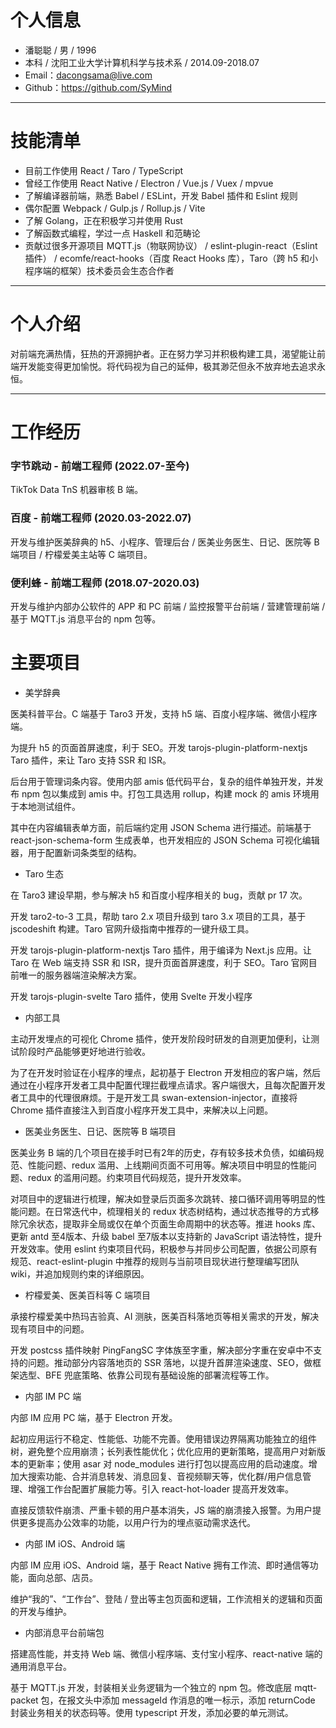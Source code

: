# 个人信息

* 潘聪聪 / 男 / 1996
* 本科 / 沈阳工业大学计算机科学与技术系 / 2014.09-2018.07
* Email：<dacongsama@live.com>
* Github：<https://github.com/SyMind>

---

# 技能清单

* 目前工作使用 React / Taro / TypeScript
* 曾经工作使用 React Native / Electron / Vue.js / Vuex / mpvue
* 了解编译器前端，熟悉 Babel / ESLint，开发 Babel 插件和 Eslint 规则
* 偶尔配置 Webpack / Gulp.js / Rollup.js / Vite
* 了解 Golang，正在积极学习并使用 Rust
* 了解函数式编程，学过一点 Haskell 和范畴论
* 贡献过很多开源项目 MQTT.js（物联网协议） / eslint-plugin-react（Eslint 插件） / ecomfe/react-hooks（百度 React Hooks 库），Taro（跨 h5 和小程序端的框架）技术委员会生态合作者

---

# 个人介绍

对前端充满热情，狂热的开源拥护者。正在努力学习并积极构建工具，渴望能让前端开发能变得更加愉悦。将代码视为自己的延伸，极其渺茫但永不放弃地去追求永恒。

---

# 工作经历

### 字节跳动 - 前端工程师 (2022.07-至今)

TikTok Data TnS 机器审核 B 端。

### 百度 - 前端工程师 (2020.03-2022.07)

开发与维护医美辞典的 h5、小程序、管理后台 / 医美业务医生、日记、医院等 B 端项目 / 柠檬爱美主站等 C 端项目。

### 便利蜂 - 前端工程师 (2018.07-2020.03)

开发与维护内部办公软件的 APP 和 PC 前端 / 监控报警平台前端 / 营建管理前端 / 基于 MQTT.js 消息平台的 npm 包等。

# 主要项目

* 美学辞典

医美科普平台。C 端基于 Taro3 开发，支持 h5 端、百度小程序端、微信小程序端。

为提升 h5 的页面首屏速度，利于 SEO。开发 tarojs-plugin-platform-nextjs Taro 插件，来让 Taro 支持 SSR 和 ISR。

后台用于管理词条内容。使用内部 amis 低代码平台，复杂的组件单独开发，并发布 npm 包以集成到 amis 中。打包工具选用 rollup，构建 mock 的 amis 环境用于本地测试组件。

其中在内容编辑表单方面，前后端约定用 JSON Schema 进行描述。前端基于 react-json-schema-form 生成表单，也开发相应的 JSON Schema 可视化编辑器，用于配置新词条类型的结构。

* Taro 生态

在 Taro3 建设早期，参与解决 h5 和百度小程序相关的 bug，贡献 pr 17 次。

开发 taro2-to-3 工具，帮助 taro 2.x 项目升级到 taro 3.x 项目的工具，基于 jscodeshift 构建。Taro 官网升级指南中推荐的一键升级工具。

开发 tarojs-plugin-platform-nextjs Taro 插件，用于编译为 Next.js 应用。让 Taro 在 Web 端支持 SSR 和 ISR，提升页面首屏速度，利于 SEO。Taro 官网目前唯一的服务器端渲染解决方案。

开发 tarojs-plugin-svelte Taro 插件，使用 Svelte 开发小程序

* 内部工具

主动开发埋点的可视化 Chrome 插件，使开发阶段时研发的自测更加便利，让测试阶段时产品能够更好地进行验收。

为了在开发时验证在小程序的埋点，起初基于 Electron 开发相应的客户端，然后通过在小程序开发者工具中配置代理拦截埋点请求。客户端很大，且每次配置开发者工具中的代理很麻烦。于是开发工具 swan-extension-injector，直接将 Chrome 插件直接注入到百度小程序开发工具中，来解决以上问题。

* 医美业务医生、日记、医院等 B 端项目

医美业务 B 端的几个项目在接手时已有2年的历史，存有较多技术负债，如编码规范、性能问题、redux 滥用、上线期间页面不可用等。解决项目中明显的性能问题、redux 的滥用问题。约束项目代码规范，提升开发效率。

对项目中的逻辑进行梳理，解决如登录后页面多次跳转、接口循环调用等明显的性能问题。在日常迭代中，梳理相关的 redux 状态树结构，通过状态推导的方式移除冗余状态，提取非全局或仅在单个页面生命周期中的状态等。推进 hooks 库、更新 antd 至4版本、升级 babel 至7版本以支持新的 JavaScript 语法特性，提升开发效率。使用 eslint 约束项目代码，积极参与并同步公司配置，依据公司原有规范、react-eslint-plugin 中推荐的规则与当前项目现状进行整理编写团队 wiki，并追加规则约束的详细原因。

* 柠檬爱美、医美百科等 C 端项目

承接柠檬爱美中热玛吉验真、AI 测肤，医美百科落地页等相关需求的开发，解决现有项目中的问题。

开发 postcss 插件映射 PingFangSC 字体族至字重，解决部分字重在安卓中不支持的问题。推动部分内容落地页的 SSR 落地，以提升首屏渲染速度、SEO，做框架选型、BFE 兜底策略、依靠公司现有基础设施的部署流程等工作。

* 内部 IM PC 端

内部 IM 应用 PC 端，基于 Electron 开发。

起初应用运行不稳定、性能低、功能不完善。使用错误边界隔离功能独立的组件树，避免整个应用崩溃；长列表性能优化；优化应用的更新策略，提高用户对新版本的更新率；使用 asar 对 node_modules 进行打包以提高应用的启动速度。增加大搜索功能、合并消息转发、消息回复、音视频聊天等，优化群/用户信息管理、增强工作台配置扩展能力等。引入 react-hot-loader 提高开发效率。

直接反馈软件崩溃、严重卡顿的用户基本消失，JS 端的崩溃接入报警。为用户提供更多提高办公效率的功能，以用户行为的埋点驱动需求迭代。

* 内部 IM iOS、Android 端

内部 IM 应用 iOS、Android 端，基于 React Native 拥有工作流、即时通信等功能，面向总部、店员。

维护“我的”、“工作台”、登陆 / 登出等主包页面和逻辑，工作流相关的逻辑和页面的开发与维护。

* 内部消息平台前端包

搭建高性能，并支持 Web 端、微信小程序端、支付宝小程序、react-native 端的通用消息平台。 

基于 MQTT.js 开发，封装相关业务逻辑为一个独立的 npm 包。修改底层 mqtt-packet 包，在报文头中添加 messageId 作消息的唯一标示，添加 returnCode 封装业务相关的状态码等。使用 typescript 开发，添加必要的单元测试。
